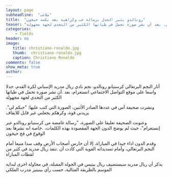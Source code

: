 ```yaml
---
layout: page
subheadline:  "ملاعب"
title:  "رونالدو يثير الجدل برسالة حب وكراهية بعد نكسة خيخون"
teaser: "أثار النجم البرتغالي كرستيانو رونالدو، نجم نادي ريال مدريد الإسباني لكرة القدم، جدلا واسعا على موقع التواصل الاجتماعي انستغرام، بعد أن نشر صورة تحمل في طياتها الكثير من التحدي لجهة مجهولة"
categories:
    - fields
header: no
image:
   title: christiano-ronaldo.jpg
   thumb:  christiano-ronaldo.jpg
   caption: Christiano Ronaldo
comments: false
show_meta: true
author:
---
```




أثار النجم البرتغالي كرستيانو رونالدو، نجم نادي ريال مدريد الإسباني لكرة القدم، جدلا واسعا على موقع التواصل الاجتماعي انستغرام، بعد .أن نشر صورة تحمل في طياتها الكثير من التحدي لجهة مجهولة

."ونشرت صحيفة آس في عددها الصادر الأثنين، الصورة التي كتب عليها: "حبكم لي يزيدني قوة، وكرهكم يجعلني غير قابل للايقاف

وعنونت الصحيفة تعليقا على الصورة، "رسالة غامضة من كرستيانو رونالدو عبر إنستغرام"، حيث لم يوضح الدون الجهة المقصودة بهذه الكلمات، .خاصة انه نشرها بعد الوقوع في فخ خيخون

وقدم الدون اداء جيدا في المباراة، إلا أن حارس أصحاب الأرض وقف سدا منيعا أمام النجم البرتغالي، وأمام تسديداته القوية التي كادت أن .تنقذ ريال مدريد في كثير من لقطات المباراة

يذكر أن ريال مدريد سيستضيف ريال بيتيس في الجولة المقبلة، في محاولة اخرى لبداية الموسم بالطريقة المثالية، حسب رأي بينيتيز مدرب الملكي
